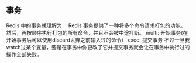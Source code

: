 ## 事务

Redis 中的事务就理解为 ：Redis 事务提供了一种将多个命令请求打包的功能。然后，再按顺序执行打包的所有命令，并且不会被中途打断。
multi: 开始事务(在开始事务后可以使用discard丢弃之前输入过的命令）
exec: 提交事务
不过一旦我watch过某个变量，要是在事务中你更改了它并提交事务就会让在事务中执行过的操作全部失败。
